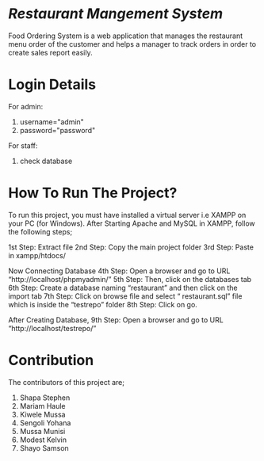 # *Restaurant Mangement System*

Food Ordering System is a web application that manages the restaurant menu order of the customer and helps a manager to track orders in order to create sales report easily.

# Login Details
For admin:
 1. username="admin"
 2. password="password"

For staff:
 1. check database


# How To Run The Project?

To run this project, you must have installed a virtual server i.e XAMPP on your PC (for Windows).
After Starting Apache and MySQL in XAMPP, follow the following steps;

1st Step: Extract file
2nd Step: Copy the main project folder
3rd Step: Paste in xampp/htdocs/

Now Connecting Database
4th Step: Open a browser and go to URL “http://localhost/phpmyadmin/”
5th Step: Then, click on the databases tab
6th Step: Create a database naming “restaurant” and then click on the import tab
7th Step: Click on browse file and select “ restaurant.sql” file which is inside the “testrepo” folder
8th Step: Click on go.

After Creating Database,
9th Step: Open a browser and go to URL “http://localhost/testrepo/”


# Contribution

The contributors of this project are;
 1. Shapa Stephen
 2. Mariam Haule
 3. Kiwele Mussa
 4. Sengoli Yohana
 5. Mussa Munisi
 6. Modest Kelvin
 7. Shayo Samson
